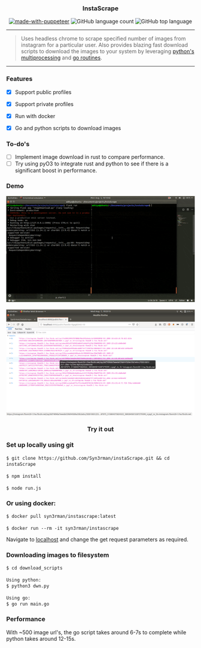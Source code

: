 <h3 align="center">InstaScrape</h3>

<div align="center">


[![made-with-puppeteer](https://img.shields.io/badge/made%20with-puppeteer-red)](https://pptr.dev/)
![GitHub language count](https://img.shields.io/github/languages/count/Syn3rman/instaScrape)
![GitHub top language](https://img.shields.io/github/languages/top/Syn3rman/instaScrape?color=green)
</br>



</div>

------------------------------------------

> Uses headless chrome to scrape specified number of images from instagram for a particular user. Also provides blazing fast download scripts to download the images to your system by leveraging [python's multiprocessing](./download_scripts/dwn.py) and [go routines](download_scripts/main.go).

------------------------------------------

### Features

- [x] Support public profiles
- [x] Support private profiles
- [x] Run with docker
- [x] Go and python scripts to download images


### To-do's

- [ ] Implement image download in rust to compare performance.
- [ ] Try using pyO3 to integrate rust and python to see if there is a significant boost in performance.

### Demo

<div align = "center">
<img src="./assets/scrapingWithDownload.gif" width=600px/>
<br>
<br>
<img src="./assets/instaScrape.png" width=600px/>
</div>


<div align="center">
    <h3>Try it out<h3>
</div>

### Set up locally using git

```
$ git clone https://github.com/Syn3rman/instaScrape.git && cd instaScrape

$ npm install

$ node run.js
```

### Or using docker:
```
$ docker pull syn3rman/instascrape:latest

$ docker run --rm -it syn3rman/instascrape
```

Navigate to [localhost](http://localhost:8001/public?handle=9gag&limit=20) and change the get request parameters as required.

### Downloading images to filesystem

```
$ cd download_scripts

Using python:
$ python3 dwn.py

Using go:
$ go run main.go
```

### Performance

With ~500 image url's, the go script takes around 6-7s to complete while python takes around 12-15s.
